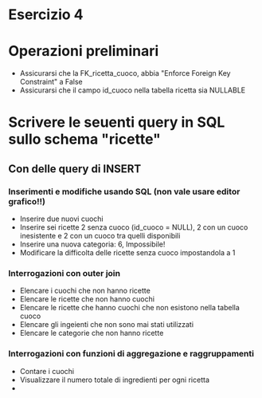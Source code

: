 # Esercizio 4

# Operazioni preliminari

- Assicurarsi che la FK_ricetta_cuoco, abbia "Enforce Foreign Key Constraint" a False
- Assicurarsi che il campo id_cuoco nella tabella ricetta sia NULLABLE

# Scrivere le seuenti query in SQL sullo schema "ricette"

## Con delle query di INSERT

### Inserimenti e modifiche usando SQL (non vale usare editor grafico!!)

- Inserire due nuovi cuochi
- Inserire sei ricette 2 senza cuoco (id_cuoco = NULL), 2 con un cuoco inesistente e 2 con un cuoco tra quelli disponibili
- Inserire una nuova categoria: 6, Impossibile!
- Modificare la difficolta delle ricette senza cuoco impostandola a 1

### Interrogazioni con outer join

- Elencare i cuochi che non hanno ricette
- Elencare le ricette che non hanno cuochi
- Elencare le ricette che hanno cuochi che non esistono nella tabella cuoco
- Elencare gli ingeienti che non sono mai stati utilizzati
- Elencare le categorie che non hanno ricette

### Interrogazioni con funzioni di aggregazione e raggruppamenti

- Contare i cuochi
- Visualizzare il numero totale di ingredienti per ogni ricetta
- 

